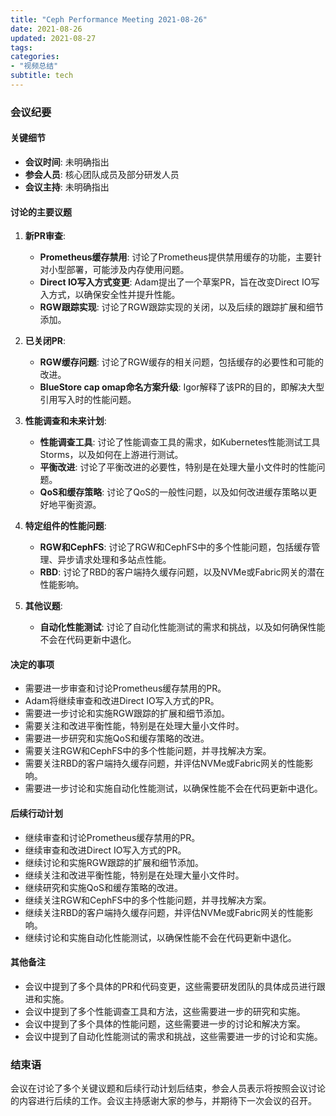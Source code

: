 ```yaml
---
title: "Ceph Performance Meeting 2021-08-26"
date: 2021-08-26
updated: 2021-08-27
tags:
categories:
- "视频总结"
subtitle: tech
---
```



### 会议纪要

#### 关键细节
- **会议时间**: 未明确指出
- **参会人员**: 核心团队成员及部分研发人员
- **会议主持**: 未明确指出

#### 讨论的主要议题
1. **新PR审查**:
   - **Prometheus缓存禁用**: 讨论了Prometheus提供禁用缓存的功能，主要针对小型部署，可能涉及内存使用问题。
   - **Direct IO写入方式变更**: Adam提出了一个草案PR，旨在改变Direct IO写入方式，以确保安全性并提升性能。
   - **RGW跟踪实现**: 讨论了RGW跟踪实现的关闭，以及后续的跟踪扩展和细节添加。

2. **已关闭PR**:
   - **RGW缓存问题**: 讨论了RGW缓存的相关问题，包括缓存的必要性和可能的改进。
   - **BlueStore cap omap命名方案升级**: Igor解释了该PR的目的，即解决大型引用写入时的性能问题。

3. **性能调查和未来计划**:
   - **性能调查工具**: 讨论了性能调查工具的需求，如Kubernetes性能测试工具Storms，以及如何在上游进行测试。
   - **平衡改进**: 讨论了平衡改进的必要性，特别是在处理大量小文件时的性能问题。
   - **QoS和缓存策略**: 讨论了QoS的一般性问题，以及如何改进缓存策略以更好地平衡资源。

4. **特定组件的性能问题**:
   - **RGW和CephFS**: 讨论了RGW和CephFS中的多个性能问题，包括缓存管理、异步请求处理和多站点性能。
   - **RBD**: 讨论了RBD的客户端持久缓存问题，以及NVMe或Fabric网关的潜在性能影响。

5. **其他议题**:
   - **自动化性能测试**: 讨论了自动化性能测试的需求和挑战，以及如何确保性能不会在代码更新中退化。

#### 决定的事项
- 需要进一步审查和讨论Prometheus缓存禁用的PR。
- Adam将继续审查和改进Direct IO写入方式的PR。
- 需要进一步讨论和实施RGW跟踪的扩展和细节添加。
- 需要关注和改进平衡性能，特别是在处理大量小文件时。
- 需要进一步研究和实施QoS和缓存策略的改进。
- 需要关注RGW和CephFS中的多个性能问题，并寻找解决方案。
- 需要关注RBD的客户端持久缓存问题，并评估NVMe或Fabric网关的性能影响。
- 需要进一步讨论和实施自动化性能测试，以确保性能不会在代码更新中退化。

#### 后续行动计划
- 继续审查和讨论Prometheus缓存禁用的PR。
- 继续审查和改进Direct IO写入方式的PR。
- 继续讨论和实施RGW跟踪的扩展和细节添加。
- 继续关注和改进平衡性能，特别是在处理大量小文件时。
- 继续研究和实施QoS和缓存策略的改进。
- 继续关注RGW和CephFS中的多个性能问题，并寻找解决方案。
- 继续关注RBD的客户端持久缓存问题，并评估NVMe或Fabric网关的性能影响。
- 继续讨论和实施自动化性能测试，以确保性能不会在代码更新中退化。

#### 其他备注
- 会议中提到了多个具体的PR和代码变更，这些需要研发团队的具体成员进行跟进和实施。
- 会议中提到了多个性能调查工具和方法，这些需要进一步的研究和实施。
- 会议中提到了多个具体的性能问题，这些需要进一步的讨论和解决方案。
- 会议中提到了自动化性能测试的需求和挑战，这些需要进一步的讨论和实施。

### 结束语
会议在讨论了多个关键议题和后续行动计划后结束，参会人员表示将按照会议讨论的内容进行后续的工作。会议主持感谢大家的参与，并期待下一次会议的召开。